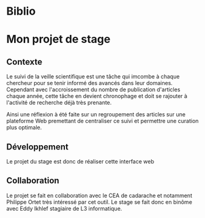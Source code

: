 # Biblio

# Mon projet de stage


## Contexte

Le suivi de la veille scientifique est une tâche qui imcombe à chaque chercheur pour se tenir informé des avancés dans leur domaines.
Cependant avec l'accroissement du nombre de publication d'articles chaque année, cette tâche en devient chronophage et doit se rajouter à l'activité de recherche déjà très prenante.

Ainsi une réflexion à été faite sur un regroupement des articles sur une plateforme Web premettant de centraliser ce suivi et permettre une curation plus optimale.


## Développement

Le projet du stage est donc de réaliser cette interface web 


## Collaboration

Le projet se fait en collaboration avec le CEA de cadarache et notamment Philippe Ortet très intéressé par cet outil. 
Le stage se fait donc en binôme avec Eddy Ikhlef stagiaire de L3 informatique.

